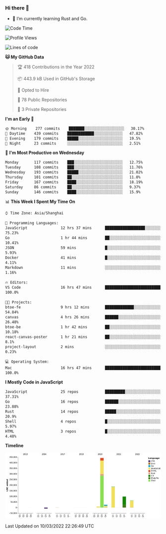 ### Hi there 👋

- 🌱 I’m currently learning Rust and Go.

<!--START_SECTION:waka-->
![Code Time](http://img.shields.io/badge/Code%20Time-297%20hrs%2032%20mins-blue)

![Profile Views](http://img.shields.io/badge/Profile%20Views-0-blue)

![Lines of code](https://img.shields.io/badge/From%20Hello%20World%20I%27ve%20Written-823%20Thousand%20lines%20of%20code-blue)

**🐱 My GitHub Data** 

> 🏆 418 Contributions in the Year 2022
 > 
> 📦 443.9 kB Used in GitHub's Storage 
 > 
> 💼 Opted to Hire
 > 
> 📜 78 Public Repositories 
 > 
> 🔑 3 Private Repositories  
 > 
**I'm an Early 🐤** 

```text
🌞 Morning    277 commits    ███████░░░░░░░░░░░░░░░░░░   30.17% 
🌆 Daytime    439 commits    ████████████░░░░░░░░░░░░░   47.82% 
🌃 Evening    179 commits    █████░░░░░░░░░░░░░░░░░░░░   19.5% 
🌙 Night      23 commits     ░░░░░░░░░░░░░░░░░░░░░░░░░   2.51%

```
📅 **I'm Most Productive on Wednesday** 

```text
Monday       117 commits    ███░░░░░░░░░░░░░░░░░░░░░░   12.75% 
Tuesday      108 commits    ███░░░░░░░░░░░░░░░░░░░░░░   11.76% 
Wednesday    193 commits    █████░░░░░░░░░░░░░░░░░░░░   21.02% 
Thursday     101 commits    ██░░░░░░░░░░░░░░░░░░░░░░░   11.0% 
Friday       167 commits    ████░░░░░░░░░░░░░░░░░░░░░   18.19% 
Saturday     86 commits     ██░░░░░░░░░░░░░░░░░░░░░░░   9.37% 
Sunday       146 commits    ████░░░░░░░░░░░░░░░░░░░░░   15.9%

```


📊 **This Week I Spent My Time On** 

```text
⌚︎ Time Zone: Asia/Shanghai

💬 Programming Languages: 
JavaScript               12 hrs 37 mins      ██████████████████░░░░░░░   75.23% 
Go                       1 hr 44 mins        ██░░░░░░░░░░░░░░░░░░░░░░░   10.41% 
JSON                     59 mins             █░░░░░░░░░░░░░░░░░░░░░░░░   5.93% 
Docker                   41 mins             █░░░░░░░░░░░░░░░░░░░░░░░░   4.11% 
Markdown                 11 mins             ░░░░░░░░░░░░░░░░░░░░░░░░░   1.16%

🔥 Editors: 
VS Code                  16 hrs 47 mins      █████████████████████████   100.0%

🐱‍💻 Projects: 
btoe-fe                  9 hrs 12 mins       █████████████░░░░░░░░░░░░   54.84% 
canvas                   4 hrs 26 mins       ██████░░░░░░░░░░░░░░░░░░░   26.48% 
btoe-be                  1 hr 42 mins        ██░░░░░░░░░░░░░░░░░░░░░░░   10.18% 
react-canvas-poster      1 hr 21 mins        ██░░░░░░░░░░░░░░░░░░░░░░░   8.1% 
project-layout           2 mins              ░░░░░░░░░░░░░░░░░░░░░░░░░   0.23%

💻 Operating System: 
Mac                      16 hrs 47 mins      █████████████████████████   100.0%

```

**I Mostly Code in JavaScript** 

```text
JavaScript               25 repos            █████████░░░░░░░░░░░░░░░░   37.31% 
Go                       16 repos            ██████░░░░░░░░░░░░░░░░░░░   23.88% 
Rust                     14 repos            █████░░░░░░░░░░░░░░░░░░░░   20.9% 
Shell                    4 repos             █░░░░░░░░░░░░░░░░░░░░░░░░   5.97% 
HTML                     3 repos             █░░░░░░░░░░░░░░░░░░░░░░░░   4.48%

```


**Timeline**

![Chart not found](https://raw.githubusercontent.com/elton/elton/main/charts/bar_graph.png) 


 Last Updated on 10/03/2022 22:26:49 UTC
<!--END_SECTION:waka-->

<!--
**elton/elton** is a ✨ _special_ ✨ repository because its `README.md` (this file) appears on your GitHub profile.

Here are some ideas to get you started:

- 🔭 I’m currently working on ...
- 🌱 I’m currently learning ...
- 👯 I’m looking to collaborate on ...
- 🤔 I’m looking for help with ...
- 💬 Ask me about ...
- 📫 How to reach me: ...
- 😄 Pronouns: ...
- ⚡ Fun fact: ...
-->

